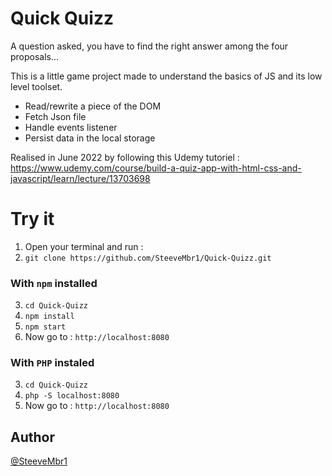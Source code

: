 
# Quick Quizz

A question asked, you have to find the right answer among the four proposals...

This is a little game project made to understand the basics of JS and its low level toolset.
 - Read/rewrite a piece of the DOM
 - Fetch Json file
 - Handle events listener
 - Persist data in the local storage

Realised in June 2022 by following this Udemy tutoriel :
https://www.udemy.com/course/build-a-quiz-app-with-html-css-and-javascript/learn/lecture/13703698



# Try it
1. Open your terminal and run :
2. `git clone https://github.com/SteeveMbr1/Quick-Quizz.git`


### With `npm` installed
3. `cd Quick-Quizz`
4. `npm install`
5. `npm start`
6. Now go to : `http://localhost:8080`

### With `PHP` instaled
3. `cd Quick-Quizz`
4. `php -S localhost:8080`
5. Now go to : `http://localhost:8080`


## Author

[@SteeveMbr1](https://github.com/SteeveMbr1)
